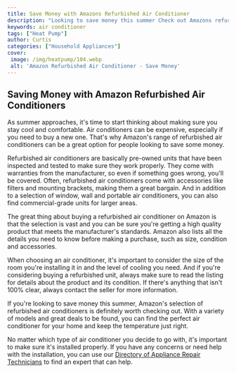 ```yaml
---
title: Save Money with Amazons Refurbished Air Conditioner
description: "Looking to save money this summer Check out Amazons refurbished air conditionerstheyre a great way to beat the heat without breaking the bank Learn more in this blog post"
keywords: air conditioner
tags: ["Heat Pump"]
author: Curtis
categories: ["Household Appliances"]
cover: 
 image: /img/heatpump/104.webp
 alt: 'Amazon Refurbished Air Conditioner - Save Money'
---
```

## Saving Money with Amazon Refurbished Air Conditioners

As summer approaches, it's time to start thinking about making sure you stay cool and comfortable. Air conditioners can be expensive, especially if you need to buy a new one. That's why Amazon's range of refurbished air conditioners can be a great option for people looking to save some money.

Refurbished air conditioners are basically pre-owned units that have been inspected and tested to make sure they work properly. They come with warranties from the manufacturer, so even if something goes wrong, you'll be covered. Often, refurbished air conditioners come with accessories like filters and mounting brackets, making them a great bargain. And in addition to a selection of window, wall and portable air conditioners, you can also find commercial-grade units for larger areas. 

The great thing about buying a refurbished air conditioner on Amazon is that the selection is vast and you can be sure you're getting a high quality product that meets the manufacturer's standards. Amazon also lists all the details you need to know before making a purchase, such as size, condition and accessories.

When choosing an air conditioner, it's important to consider the size of the room you're installing it in and the level of cooling you need. And if you're considering buying a refurbished unit, always make sure to read the listing for details about the product and its condition. If there's anything that isn't 100% clear, always contact the seller for more information.

If you're looking to save money this summer, Amazon's selection of refurbished air conditioners is definitely worth checking out. With a variety of models and great deals to be found, you can find the perfect air conditioner for your home and keep the temperature just right. 

No matter which type of air conditioner you decide to go with, it's important to make sure it's installed properly. If you have any concerns or need help with the installation, you can use our [Directory of Appliance Repair Technicians](./pages/appliance-repair-technicians) to find an expert that can help.
